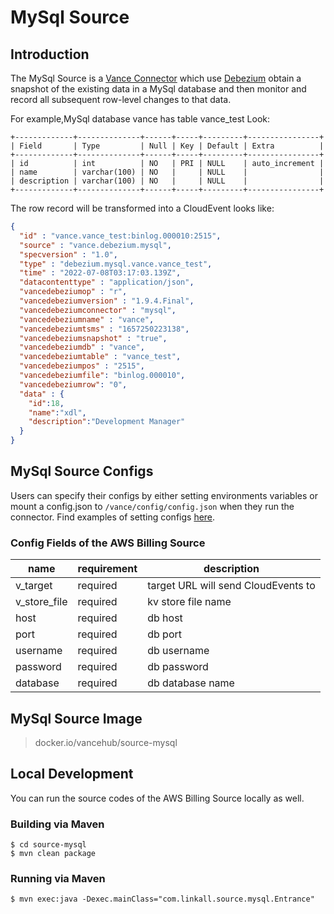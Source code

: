# MySql Source

## Introduction

The MySql Source is a [Vance Connector][vc] which use [Debezium][debezium] obtain a snapshot of the existing data in a MySql database and then monitor and record all subsequent row-level changes to that data.

For example,MySql database vance has table vance_test Look:

```text
+-------------+--------------+------+-----+---------+----------------+
| Field       | Type         | Null | Key | Default | Extra          |
+-------------+--------------+------+-----+---------+----------------+
| id          | int          | NO   | PRI | NULL    | auto_increment |
| name        | varchar(100) | NO   |     | NULL    |                |
| description | varchar(100) | NO   |     | NULL    |                |
+-------------+--------------+------+-----+---------+----------------+
```

The row record will be transformed into a CloudEvent looks like:

```json
{
  "id" : "vance.vance_test:binlog.000010:2515",
  "source" : "vance.debezium.mysql",
  "specversion" : "1.0",
  "type" : "debezium.mysql.vance.vance_test",
  "time" : "2022-07-08T03:17:03.139Z",
  "datacontenttype" : "application/json",
  "vancedebeziumop" : "r",
  "vancedebeziumversion" : "1.9.4.Final",
  "vancedebeziumconnector" : "mysql",
  "vancedebeziumname" : "vance",
  "vancedebeziumtsms" : "1657250223138",
  "vancedebeziumsnapshot" : "true",
  "vancedebeziumdb" : "vance",
  "vancedebeziumtable" : "vance_test",
  "vancedebeziumpos" : "2515",
  "vancedebeziumfile": "binlog.000010",
  "vancedebeziumrow": "0",
  "data" : {
    "id":18,
    "name":"xdl",
    "description":"Development Manager"
  }
}
```

## MySql Source Configs

Users can specify their configs by either setting environments variables or mount a config.json to
`/vance/config/config.json` when they run the connector. Find examples of setting configs [here][config].

### Config Fields of the AWS Billing Source

| name         | requirement | description                         |
|--------------|-------------|-------------------------------------|
| v_target     | required    | target URL will send CloudEvents to |
| v_store_file | required    | kv store file name                  |
| host         | required    | db host                             |
| port         | required    | db port                             |
| username     | required    | db username                         |
| password     | required    | db password                         |
| database     | required    | db database name                    |

## MySql Source Image

> docker.io/vancehub/source-mysql

## Local Development

You can run the source codes of the AWS Billing Source locally as well.

### Building via Maven

```shell
$ cd source-mysql 
$ mvn clean package
```

### Running via Maven

```shell
$ mvn exec:java -Dexec.mainClass="com.linkall.source.mysql.Entrance"
```

[vc]: https://github.com/linkall-labs/vance-docs/blob/main/docs/concept.md
[config]: https://github.com/linkall-labs/vance-docs/blob/main/docs/connector.md
[debezium]: https://debezium.io/documentation/reference/1.9/connectors/mysql.html
